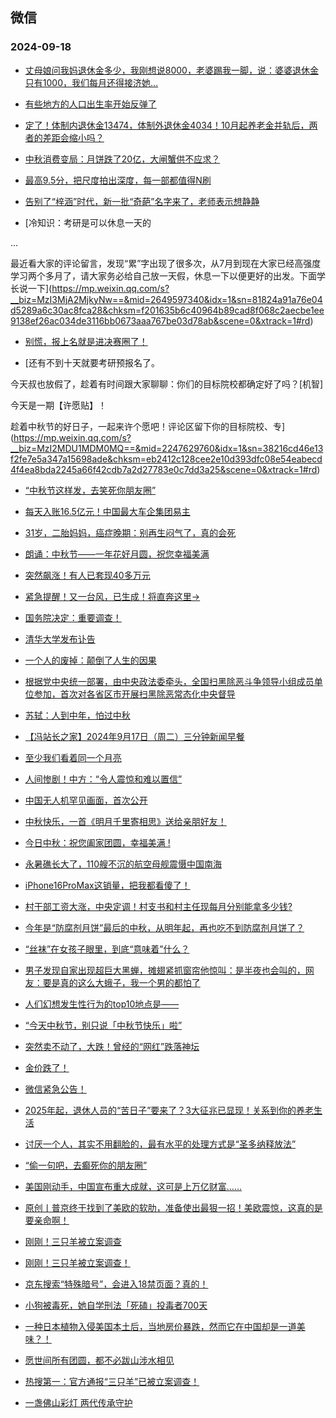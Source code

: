 ## 微信 
### 2024-09-18

+ [丈母娘问我妈退休金多少，我刚想说8000，老婆踢我一脚，说：婆婆退休金只有1000，我们每月还得接济她…](https://mp.weixin.qq.com/s?__biz=MzkyNDY1NzAwNQ==&mid=2248722063&idx=1&sn=5ec1ee514e8b5f1332cc2efcc7b8d231&chksm=c378745192a437ca17d43c222522f3096cff96a73f88d60209571136763ba54c1dde025b4c50&scene=0&xtrack=1#rd)

+ [有些地方的人口出生率开始反弹了](https://mp.weixin.qq.com/s?__biz=MzIxODgyOTA5NA==&mid=2247776020&idx=1&sn=4f84aca5b00633a039c188b43224c626&chksm=966824ce895aafe0000f6661449e9a0427a3dc1bb4e6872e3931be6b3457694713260e926778&scene=0&xtrack=1#rd)

+ [定了！体制内退休金13474，体制外退休金4034！10月起养老金并轨后，两者的差距会缩小吗？](https://mp.weixin.qq.com/s?__biz=MzU5MjE1MjkzMw==&mid=2247527864&idx=2&sn=a665272ad67ebedc474f172c6e8653bf&chksm=ff267dfb180b84f4e10fec173e310e811061f23d4803b40d370df896740417946048464bafe6&scene=0&xtrack=1#rd)

+ [中秋消费变局：月饼跌了20亿，大闸蟹供不应求？](https://mp.weixin.qq.com/s?__biz=MzA3OTM5NTkxNA==&mid=2653090814&idx=1&sn=37528f9a670e27e04fab44c569db318a&chksm=85404759eb434ec66f511e0c3013f28e80fdbea7f9999411ff4161eaf766a8c0b0f1e63f663f&scene=0&xtrack=1#rd)

+ [最高9.5分，把尺度拍出深度，每一部都值得N刷](https://mp.weixin.qq.com/s?__biz=MjM5NjA2MDQ4MA==&mid=2652593395&idx=1&sn=7aa3b66f127136043c075b9f7e2fb825&chksm=bc57fc00f6c7049888265dca938f64e37a7ae046fe53b0b1f8e02d45ab4980157da0bc29f27b&scene=0&xtrack=1#rd)

+ [告别了“梓涵”时代，新一批“奇葩”名字来了，老师表示想静静](https://mp.weixin.qq.com/s?__biz=Mzg2Njk2Mjk3OA==&mid=2247495934&idx=1&sn=8448d706999446808426f493536e48cc&chksm=cfcb128680c07ba535138e8d063761ad99852a60d06da261bc0eceaa20d652b336964d11d0ab&scene=0&xtrack=1#rd)

+ [冷知识：考研是可以休息一天的



...

最近看大家的评论留言，发现“累”字出现了很多次，从7月到现在大家已经高强度学习两个多月了，请大家务必给自己放一天假，休息一下以便更好的出发。下面学长说一下](https://mp.weixin.qq.com/s?__biz=MzI3MjA2MjkyNw==&mid=2649597340&idx=1&sn=81824a91a76e04d5289a6c30ac8fca28&chksm=f201635b6c40964b89cad8f068c2aecbe1ee9138ef26ac034de3116bb0673aaa767be03d78ab&scene=0&xtrack=1#rd)

+ [别慌，报上名就是进决赛圈了！](https://mp.weixin.qq.com/s?__biz=MzI1MzUyMzA5MA==&mid=2247703505&idx=1&sn=303a1253fa623fdbfa8ed9e60138df43&chksm=e805efd0312cf144d98c8cc85fcc5f494cf646caa7d3aa041b583e5bb1ad248dbcd2d5ba93f6&scene=0&xtrack=1#rd)

+ [还有不到十天就要考研预报名了。

今天叔也放假了，趁着有时间跟大家聊聊：你们的目标院校都确定好了吗？[机智]

今天是一期【许愿贴】！

趁着中秋节的好日子，一起来许个愿吧！评论区留下你的目标院校、专](https://mp.weixin.qq.com/s?__biz=MzI2MDU1MDM0MQ==&mid=2247629760&idx=1&sn=38216cd46e13f2fe7e5a347a15698ade&chksm=eb2412c128cee2e10d393dfc08e54eabecd4f4ea8bda2245a66f42cdb7a2d27783e0c7dd3a25&scene=0&xtrack=1#rd)

+ [“中秋节这样发，去笑死你朋友圈”](https://mp.weixin.qq.com/s?__biz=MzI4MDU1OTI3NQ==&mid=2247487996&idx=1&sn=2d4d408fcc4d4135a408b0ba67b0a3d0&chksm=eadd69edff8e787f5852e9cc6820b7dc3f2acc17534ad7ef52d32c1d1a61a7b16ebf3f427c3d&scene=0&xtrack=1#rd)

+ [每天入账16.5亿元！中国最大车企集团易主](https://mp.weixin.qq.com/s?__biz=MzU3MTk2ODA1OA==&mid=2247509394&idx=1&sn=b4232b53a5828a16840f427d4ef4cdb9&chksm=fd3451c73a6dbe2ecc540de791313751ce5aa456177c1d2c29f459caa00c05ecb272366b807f&scene=0&xtrack=1#rd)

+ [31岁，二胎妈妈，癌症晚期：别再生闷气了，真的会死](https://mp.weixin.qq.com/s?__biz=MjM5Nzg0MTQ3OQ==&mid=2661591292&idx=1&sn=9c45bf1c79104b0570d9861ceb36ca5c&chksm=bc495d980a3f72ee150b1bdafec582cab415f1ed2eae6d85af2d1fcf5a9c4f90d2f4c593c425&scene=0&xtrack=1#rd)

+ [朗诵：中秋节——一年花好月圆，祝您幸福美满](https://mp.weixin.qq.com/s?__biz=MjM5MTg2MDg4MA==&mid=2832664503&idx=1&sn=78dcf765908812deed26e88ba0b89584&chksm=8ab51ed7ee35ed668cc1b78875d9f87521321565f29a590356f05bab6fb273946a19e4d39160&scene=0&xtrack=1#rd)

+ [突然飙涨！有人已套现40多万元](https://mp.weixin.qq.com/s?__biz=MjI3Njc0NTk4MQ==&mid=2650408787&idx=1&sn=d3b6c053322df2f2c86b53bfe258901a&chksm=b6548b95119a3d45aebd2a16f7a7ea6fd518f8c5bf4a698a0fcc9b7e03bd9e28b169cde8f270&scene=0&xtrack=1#rd)

+ [紧急提醒！又一台风，已生成！将直奔这里→](https://mp.weixin.qq.com/s?__biz=MjM5NzQ5MTkyMA==&mid=2657988080&idx=1&sn=7ff2887985b2c6946b3ce512e1721a58&chksm=bc86ee6a2be17a57e7de936f56f034b5e9976da9786a7e0a1f02a4eb4027fb2bb51f8d22aa77&scene=0&xtrack=1#rd)

+ [国务院决定：重要调查！](https://mp.weixin.qq.com/s?__biz=MjM5NzQ5MTkyMA==&mid=2657988059&idx=1&sn=f2754df2ba4a4577fec1d9ea1f41b8d6&chksm=bcadeac5d409f7c97d65794d6c7ec5c74f8a76878f0b9d0952808cb39670a57f83fe4b084eb6&scene=0&xtrack=1#rd)

+ [清华大学发布讣告](https://mp.weixin.qq.com/s?__biz=MzAxMDY0ODUxMw==&mid=2736531836&idx=1&sn=c11602f633cad59c1ed5650245675360&chksm=bca0c6bd6450d2694628dd458f7948d73ae4bbcf0844119d449a0a9259f41be644588aa14961&scene=0&xtrack=1#rd)

+ [一个人的废掉：颠倒了人生的因果](https://mp.weixin.qq.com/s?__biz=MjM5MDc0NTY2OA==&mid=2651826018&idx=2&sn=06dabb57db093d2f75e44242a30e01d7&chksm=bc5a07c2fdb7ebddaafcf321ea9c769c18f883e9e8a061c9d418335d43415fa75324e5542d7f&scene=0&xtrack=1#rd)

+ [根据党中央统一部署，由中央政法委牵头，全国扫黑除恶斗争领导小组成员单位参加，首次对各省区市开展扫黑除恶常态化中央督导](https://mp.weixin.qq.com/s?__biz=MzUzNTA4NTYxMA==&mid=2247633675&idx=1&sn=b1f2569a3b713f670589a7f66ebda2f3&chksm=fb996783be965254737dfefe1e2f493ff8614098280ac2084d80fbc5fafa27ee689bb5de4324&scene=0&xtrack=1#rd)

+ [苏轼：人到中年，怕过中秋](https://mp.weixin.qq.com/s?__biz=MjM5MDc0NTY2OA==&mid=2651826018&idx=1&sn=5808c4a5486e6c81d6bceb10cf82a121&chksm=bc92ef99e44cd696074359ef629474a3de7a9c80dc915660eaa4d48199fcbdaa3fadc815205b&scene=0&xtrack=1#rd)

+ [【冯站长之家】2024年9月17日（周二）三分钟新闻早餐](https://mp.weixin.qq.com/s?__biz=MzA5OTQyMDgyOQ==&mid=2652721639&idx=1&sn=fa00e8999228de6f4033ce9ff2547103&chksm=8ae5aad05670595e1730bf3e93f0e3ba5c058f74c57f6ef9e168e22b5f2e5b92712f8f1fce22&scene=0&xtrack=1#rd)

+ [至少我们看着同一个月亮](https://mp.weixin.qq.com/s?__biz=Mzg5Mjc3NzQzMA==&mid=2247536962&idx=1&sn=76d0fe453451bd948499397dc4f89df9&chksm=c149725d420517bdf3e26a365bc1aff52b7b384f31f3fad86f5c2b6efa7fc58bd0a625e58d51&scene=0&xtrack=1#rd)

+ [人间惨剧！中方：“令人震惊和难以置信”](https://mp.weixin.qq.com/s?__biz=MjM5MzA0MTg2MA==&mid=2654501694&idx=2&sn=22e0a0f60c83901848c918466fc70358&chksm=bca612455f629556dc8ab7ddb8aa258b57b4121111ecf6685fc340fb5c0081dfe671fe3df09c&scene=0&xtrack=1#rd)

+ [中国无人机罕见画面，首次公开](https://mp.weixin.qq.com/s?__biz=MjM5MzA0MTg2MA==&mid=2654501643&idx=2&sn=a9f68d60ec43615277e324accf9ba339&chksm=bce212c7366e219b7c2bd23ede57ed4d54c30b299424a319c05f708eec90a2dc47d8dbbed166&scene=0&xtrack=1#rd)

+ [中秋快乐，一首《明月千里寄相思》送给亲朋好友！](https://mp.weixin.qq.com/s?__biz=MzA3MDMwNjgwMw==&mid=2655713960&idx=1&sn=cbaa4b6f8ade6ceb583743a03ef3c2e4&chksm=85bac78c48cdd767339819d2747936b29d99518cfb43f9b24fa853d959f4403f57775ccecf80&scene=0&xtrack=1#rd)

+ [今日中秋：祝您阖家团圆，幸福美满 !](https://mp.weixin.qq.com/s?__biz=MzA3MDMwNjgwMw==&mid=2655713999&idx=1&sn=2738bd62912a79cc3039b94e807fe925&chksm=851e9f8fc269f4c4adebd699b45da4c9e09b27c5c915a41c24b9a013fce9fc43dd68fd28813f&scene=0&xtrack=1#rd)

+ [永暑礁长大了，110艘不沉的航空母舰震慑中国南海](https://mp.weixin.qq.com/s?__biz=MzU5MzcyMzc2OQ==&mid=2247788640&idx=1&sn=a818632be79ef2a95aa500ab73c1a743&chksm=ff24334961099409f2b4e14be3a7171431cbc1eb443d92178eb36047a7bb392ee30992bacdab&scene=0&xtrack=1#rd)

+ [iPhone16ProMax这销量，把我都看傻了！](https://mp.weixin.qq.com/s?__biz=MzA3OTc3MDc3MQ==&mid=2657526084&idx=1&sn=ea8e3bd41fc721aa3b61d845c2bbf1be&chksm=85f5e1235316cc76c1cea7256f6a36096e54e92a3c43f53ae21726b93b1540ee6aff8ed27f1d&scene=0&xtrack=1#rd)

+ [村干部工资大涨，中央定调！村支书和村主任现每月分别能拿多少钱?](https://mp.weixin.qq.com/s?__biz=MzkyODI5NDg1Ng==&mid=2247490006&idx=2&sn=8cc442d9faac8849303e4fa659cbc952&chksm=c3665a0f6a28b7b33d2d05e88788e8bd43bc2dac4f2ce40ec685e584a8f00fef1350d8757d8b&scene=0&xtrack=1#rd)

+ [今年是“防腐剂月饼”最后的中秋，从明年起，再也吃不到防腐剂月饼了？](https://mp.weixin.qq.com/s?__biz=MzUxNDI5Njg0Nw==&mid=2247488909&idx=1&sn=2d9e88241e52a228fe175b56e7f754b3&chksm=f88344d611886a0830c3628dcc51090a06bbd9a4870023b9f7803831f4b4e39e7b9bd470d73b&scene=0&xtrack=1#rd)

+ [“丝袜”在女孩子眼里，到底“意味着”什么？](https://mp.weixin.qq.com/s?__biz=MzA5MzgyNDMyNw==&mid=2648676217&idx=1&sn=74257abe5a1123bd87a4102667153fea&chksm=89ff9c731429ae9eaa16c608a9eb1a10e7ea0ae1110a3d37352868a5a9f417ddc930ebcb7507&scene=0&xtrack=1#rd)

+ [男子发现自家出现超巨大黑蝉，摊翅紧抓窗帘他惊叫：是半夜也会叫的，网友：要是真的这么大蛾子，我一个男的都怕了](https://mp.weixin.qq.com/s?__biz=MzkwNDY1MTc3NA==&mid=2247488081&idx=1&sn=973abfd2414fa76e80cc2fbf11ad8541&chksm=c1eb104b7629958f4c9c9d68755b6c015c1c5a652009b629cd9e944e3dcfd58138119503a221&scene=0&xtrack=1#rd)

+ [人们幻想发生性行为的top10地点是——](https://mp.weixin.qq.com/s?__biz=MzA4OTk1MTczMA==&mid=2653019012&idx=1&sn=308e03857c8d3668f705c3376bc64922&chksm=8a865b68fc957d70f689c3f694d7b185785c1c3781feb7f5f141ee93c2908a930b9a8abc970d&scene=0&xtrack=1#rd)

+ [“今天中秋节，别只说「中秋节快乐」啦”](https://mp.weixin.qq.com/s?__biz=Mzk0MzY3ODE2MA==&mid=2247498678&idx=1&sn=51c57f620dd5be5019a8b7cf10119a52&chksm=c2b322413e8e4880fbba252bb31869c5ac969dd0f4417fc39ed8e8fd363f663b8e4cfb68989e&scene=0&xtrack=1#rd)

+ [突然卖不动了，大跌！曾经的“网红”跌落神坛](https://mp.weixin.qq.com/s?__biz=MjI3Njc0NTk4MQ==&mid=2650408864&idx=1&sn=aeb2c508b34f03624826cb0d0dcc63c7&chksm=b65e31622e86131f257a8328aec205b53fc82ad1f1ed427fa49ab26f835592d671e45b099a84&scene=0&xtrack=1#rd)

+ [金价跌了！](https://mp.weixin.qq.com/s?__biz=MjM5NzQ5MTkyMA==&mid=2657988230&idx=2&sn=b2dedfe3dd1cec4585003364a80fd5fd&chksm=bcde539bd918987e078e02b684bc0de97b1aa52ed9e6a7ed9e7da1b67af5533933045d196e80&scene=0&xtrack=1#rd)

+ [微信紧急公告！](https://mp.weixin.qq.com/s?__biz=MjM5NzQ5MTkyMA==&mid=2657988230&idx=1&sn=d3d32dc2f127b5c5ff943c369cbf6f4c&chksm=bcb0cf57fe7f6c06ecc1cb90f28f41fccf4f354137b65b7aa8dcf32344f4f08d7e46fda0eb05&scene=0&xtrack=1#rd)

+ [2025年起，退休人员的“苦日子”要来了？3大征兆已显现！关系到你的养老生活](https://mp.weixin.qq.com/s?__biz=Mzg4NjkwNDc3NQ==&mid=2247486664&idx=1&sn=e97c80bd2d7892e7342c59d3d9253539&chksm=cef08e44258fef998c6504bbddb871571222ca98916c68a25dfd0637ec8997c79ce8e87970c3&scene=0&xtrack=1#rd)

+ [讨厌一个人，其实不用翻脸的，最有水平的处理方式是“圣多纳释放法”](https://mp.weixin.qq.com/s?__biz=MzI0NDY1Mzg0Ng==&mid=2247583499&idx=1&sn=680a26a41607adc5eeb22cc604f7ca44&chksm=e89bd72f2fa2d1b45221307fb4c02629ab0091b905aef7e968d60819f4355dbc9ad942f5fbc6&scene=0&xtrack=1#rd)

+ [“偷一句吧，去癫死你的朋友圈”](https://mp.weixin.qq.com/s?__biz=Mzk0MDY3OTQ0OQ==&mid=2247485751&idx=1&sn=e4773c703105c0744adfe90bbd25f5a6&chksm=c37253a4217f1c9e22a039b7712f9989ec360d86f3f016dac3682021f295db6b9ae7e4bf0710&scene=0&xtrack=1#rd)

+ [美国刚动手，中国宣布重大成就，这可是上万亿财富……](https://mp.weixin.qq.com/s?__biz=MzUxNjUxMTg3OA==&mid=2247646434&idx=2&sn=e49400b41cf130e796ef623579ff462b&chksm=f8c1cd6c6c3437a254639516e2fe52f161cdb4d4ee1f99ab50e6d43a65cdc052fb2da7e2ca13&scene=0&xtrack=1#rd)

+ [原创丨普京终于找到了美欧的软肋，准备使出最狠一招！美欧震惊，这真的是要亲命啊！](https://mp.weixin.qq.com/s?__biz=MzUxNjUxMTg3OA==&mid=2247646434&idx=1&sn=97cd2611975e397dbb097221353a4b72&chksm=f88fcdb7b8839eb308ce54be0d27792059c891e8cd519a04f86d55cb6e5b7c9fb7517b6df620&scene=0&xtrack=1#rd)

+ [刚刚！三只羊被立案调查](https://mp.weixin.qq.com/s?__biz=MjM5MTM3NTMwNA==&mid=2661503757&idx=1&sn=f65e6b94d81ec21030963bd50ccda5b2&chksm=bc1d51ae016a47a2355130c2b31403362ff1f6fa2622ce28b97bd428a6c2b9edb06f4e31af53&scene=0&xtrack=1#rd)

+ [刚刚！三只羊被立案调查！](https://mp.weixin.qq.com/s?__biz=MzA5MDEzNjQwMA==&mid=2656142101&idx=1&sn=d7b2ae680fb7d651a71e30d003bd42c5&chksm=8a388cbd8796abeedc6b0164b8d11729c6b6911f58a6ca9334dc90f1458d3a1e761082a7c4fd&scene=0&xtrack=1#rd)

+ [京东搜索“特殊暗号”，会进入18禁页面？真的！](https://mp.weixin.qq.com/s?__biz=MzA5Njc4ODI1NA==&mid=2657208677&idx=1&sn=627ac704d11cdb556168b5180096d2c4&chksm=8aa6d7a095fd6347920a3f83b08b6d16978be418e926b4b576b20c583d01d580f7904edc39e9&scene=0&xtrack=1#rd)

+ [小狗被毒死，她自学刑法「死磕」投毒者700天](https://mp.weixin.qq.com/s?__biz=MzI2NDk5NzA0Mw==&mid=2248682166&idx=1&sn=256d13f5039cd4116de7333c5d978946&chksm=e8cfd7a3ade23461354e3a8b86a07e3aaa16c80f7e34d68d50da4fda0038cc4852752e51285c&scene=0&xtrack=1#rd)

+ [一种日本植物入侵美国本土后，当地房价暴跌，然而它在中国却是一道美味？！](https://mp.weixin.qq.com/s?__biz=MzA5NTk1MDMxMg==&mid=2653012258&idx=1&sn=9fc0e37d3fd9c39eaaffe9ee61b9c641&chksm=8a9456cd424875443b0a51e2e7e6d7365593b698bc7d7129ce199e09e467c1219fb6e2479c72&scene=0&xtrack=1#rd)

+ [愿世间所有团圆，都不必跋山涉水相见](https://mp.weixin.qq.com/s?__biz=MjM5NzgxMDk1Mg==&mid=2650029599&idx=1&sn=100ebb49d2902105818b8492fad966e9&chksm=bf70e915e059ae2fd056f0c847fed857a1fa37701cfa1f3b88fca1fe41d68cdc5451e8c109f9&scene=0&xtrack=1#rd)

+ [热搜第一：官方通报“三只羊”已被立案调查！](https://mp.weixin.qq.com/s?__biz=Mzk0MDY3NzMzMQ==&mid=2247625418&idx=1&sn=1bd04bd6e24a8238ae0bac0f29ae448f&chksm=c317212dec6dda9b189679dd45d4299af119bd90e1d547e9054e24ba8575682c464dab24ffa4&scene=0&xtrack=1#rd)

+ [一盏佛山彩灯 两代传承守护](https://mp.weixin.qq.com/s?__biz=MzAwNzM5MDA1MQ==&mid=2718752047&idx=1&sn=f62658d07f0d8b0ec6a490a393179a93&chksm=bdf9690602437e171c88b3dd9830023bbb5bd68ce83d739720ae21623333e41039899b2ae0c3&scene=0&xtrack=1#rd)


